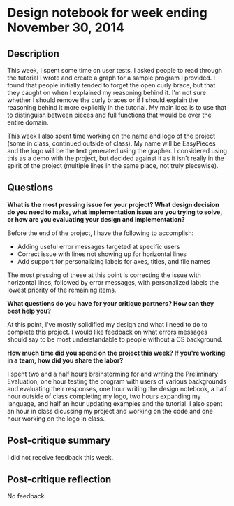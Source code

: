 # Design notebook for week ending November 30, 2014

## Description

This week, I spent some time on user tests. I asked people to read through the
tutorial I wrote and create a graph for a sample program I provided. I found
that people initially tended to forget the open curly brace, but that they 
caught on when I explained my reasoning behind it. I'm not sure whether I should
remove the curly braces or if I should explain the reasoning behind it more
explicitly in the tutorial. My main idea is to use that to distinguish between
pieces and full functions that would be over the entire domain. 

This week I also spent time working on the name and logo of the project (some in
class, continued outside of class). My name will be EasyPieces and the logo will
be the text generated using the grapher. I considered using this as a demo with
the project, but decided against it as it isn't really in the spirit of the
project (multiple lines in the same place, not truly piecewise).

## Questions

**What is the most pressing issue for your project? What design decision do
you need to make, what implementation issue are you trying to solve, or how
are you evaluating your design and implementation?**

Before the end of the project, I have the following to accomplish: 
* Adding useful error messages targeted at specific users
* Correct issue with lines not showing up for horizontal lines
* Add support for personalizing labels for axes, titles, and file names

The most pressing of these at this point is correcting the issue with horizontal
lines, followed by error messages, with personalized labels the lowest priority
of the remaining items. 

**What questions do you have for your critique partners? How can they best help
you?**

At this point, I've mostly solidified my design and what I need to do to 
complete this project. I would like feedback on what errors messages should say
to be most understandable to people without a CS background. 

**How much time did you spend on the project this week? If you're working in a
team, how did you share the labor?**

I spent two and a half hours brainstorming for and writing the Preliminary 
Evaluation, one hour testing the program with users of various backgrounds and
evaluating their responses, one hour writing the design notebook, a half hour
outside of class completing my logo, two hours expanding my language, and half
an hour updating examples and the tutorial. I also spent an hour in class
dicussing my project and working on the code and one hour working on the logo in
class. 

## Post-critique summary

I did not receive feedback this week.

## Post-critique reflection

No feedback
